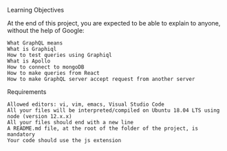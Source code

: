 Learning Objectives

At the end of this project, you are expected to be able to explain to anyone, without the help of Google:

    What GraphQL means
    What is Graphiql
    How to test queries using Graphiql
    What is Apollo
    How to connect to mongoDB
    How to make queries from React
    How to make GraphQL server accept request from another server

Requirements

    Allowed editors: vi, vim, emacs, Visual Studio Code
    All your files will be interpreted/compiled on Ubuntu 18.04 LTS using node (version 12.x.x)
    All your files should end with a new line
    A README.md file, at the root of the folder of the project, is mandatory
    Your code should use the js extension
